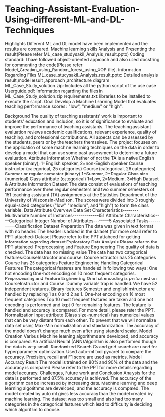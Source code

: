 # Teaching-Assistant-Evaluation-Using-different-ML-and-DL-Techniques


Highlights
Different ML and DL model have been implemented and the results are compared.
Machine learning skills
Analysis and Presenting the result(Please refer ML_case_studysakil_Analysis_result.pptx)
Coding standard: I have followed object-oriented approach and also used docstring for commenting the code(Please refer Model_Creation_using_Random_forest_using_OOP file).
Information Regarding Files
ML_case_studysakil_Analysis_result.pptx: Detailed analysis result,model result ,approach ,architecture diagram
ML_Case_Study_solution.zip: Includes all the python script of the use case
Userguide.pdf: Information regarding the files in ML_Case_Study_solution.zip
requirements.txt: libraries to be installed to execute the script.
Goal
Develop a Machine Learning Model that evaluates teaching performance scores : "low", "medium" or "high".

Background
The quality of teaching assistants’ work is important to students' education and inclusion, so it is of significance to evaluate and improve the performance of teaching assistants.
The teaching assistant evaluation reviews academic qualifications, relevant experience, quality of teaching, and professional contributions.
All aspects can be assessed by the students, peers or by the teachers themselves.
The project focuses on the application of some machine learning techniques on the data in order to develop a model that can use some past assessment to determine a future evaluation.
Attribute Information
Whether of not the TA is a native English speaker (binary); 1=English speaker, 2=non-English speaker
Course instructor (categorical, 25 categories)
Course (categorical, 26 categories)
Summer or regular semester (binary) 1=Summer, 2=Regular
Class size (numerical)
Class attribute (categorical) 1=Low, 2=Medium, 3=High
Dataset & Attribute Information
Dataset
The data consist of evaluations of teaching performance over three regular semesters and two summer semesters of 151 teaching assistant (TA) assignments at the Statistics Department of the University of Wisconsin-Madison.
The scores were divided into 3 roughly equal-sized categories ("low", "medium", and "high") to form the class variable.
Data Attribute Overview
Data Set Characteristics--------Multivariate
Number of Instances-------------151
Attribute Characteristics----Categorical, Integer
Number of Attributes--------5
Associated Tasks-----------Classification
Dataset Preparation
The data was given in text format with no header.
The header is added in the dataset (for more detail refer to PPT attached)
Dataset
Please refer to the PPT attahced for getting information regarding dataset
Exploratory Data Analysis
Please refer to the PPT attahced.
Preprocessing and Feature Engineering
The quality of data is checked. The data has no missing value
The data has two categorical features:CourseInstructor and course.
CourseInstructor has 25 categories
Course has 26 categories
Feature Engineering
Handling Categorical Features
The categorical features are handeled in following two ways:
One hot encoding
One-hot encoding on 10 most frequent categories.
Preprocessing and Feature Engineering
One hot encoding is performed on CourseInstructor and Course.
Dummy variable trap is handled.
We have 52 independent features.
Binary features Semester and englishInstructor are handled by replacing 1 as 0 and 2 as 1.
One-hot encoding on 10 most frequent categories
Top 10 most frequent features are taken and one hot encoding is performed and kept 0 for remaining features.
The feature is handled and accuracy is compared.
For more detail, please refer the PPT.
Normalization
Input attribute (Class size-numerical) has numerical values that can be very distant from each other.
To prevent that we will normalize data set using Max-Min normalization and standardization.
The accuracy of the model doesn’t change much even after using standard scaler.
Model Creation
Various Machine learning algorithms are developed, and accuracy is compared.
An artificial Neural (ANN)Algorithm is also performed though the data is very small.
Randomized Search Cv and grid search are used for hyperparameter optimization.
Used auto-ml tool pycaret to compare the accuracy.
Precision, recall and F1 score are used as metrics.
Model Accuracy Result
The model is trained on 80% and 90% of the data and the accuracy is compared
Please refer to the PPT for more details regarding model accuracy.
Challenges, Future work and Conclusion
Analysis for the data is performed and 87.5% accuracy is achieved.
The accuracy of the algorithm can be increased by increasing data.
Machine learning and deep learning algorithms are developed, and the accuracy is compared.
The model created by auto ml gives less accuracy than the model created by machine learning.
The dataset was too small and also had too many categories in the categorical features which lead to difficulty in deciding which algorithm to choose.
